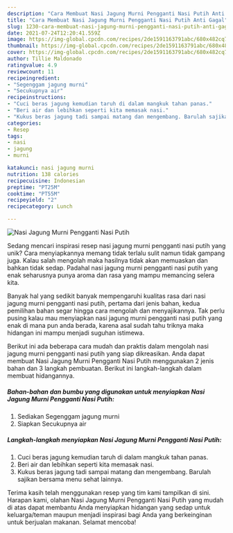 ```yaml
---
description: "Cara Membuat Nasi Jagung Murni Pengganti Nasi Putih Anti Gagal"
title: "Cara Membuat Nasi Jagung Murni Pengganti Nasi Putih Anti Gagal"
slug: 1230-cara-membuat-nasi-jagung-murni-pengganti-nasi-putih-anti-gagal
date: 2021-07-24T12:20:41.559Z
image: https://img-global.cpcdn.com/recipes/2de1591163791abc/680x482cq70/nasi-jagung-murni-pengganti-nasi-putih-foto-resep-utama.jpg
thumbnail: https://img-global.cpcdn.com/recipes/2de1591163791abc/680x482cq70/nasi-jagung-murni-pengganti-nasi-putih-foto-resep-utama.jpg
cover: https://img-global.cpcdn.com/recipes/2de1591163791abc/680x482cq70/nasi-jagung-murni-pengganti-nasi-putih-foto-resep-utama.jpg
author: Tillie Maldonado
ratingvalue: 4.9
reviewcount: 11
recipeingredient:
- "Segenggam jagung murni"
- "Secukupnya air"
recipeinstructions:
- "Cuci beras jagung kemudian taruh di dalam mangkuk tahan panas."
- "Beri air dan lebihkan seperti kita memasak nasi."
- "Kukus beras jagung tadi sampai matang dan mengembang. Barulah sajikan bersama menu sehat lainnya."
categories:
- Resep
tags:
- nasi
- jagung
- murni

katakunci: nasi jagung murni 
nutrition: 138 calories
recipecuisine: Indonesian
preptime: "PT25M"
cooktime: "PT55M"
recipeyield: "2"
recipecategory: Lunch

---
```



![Nasi Jagung Murni Pengganti Nasi Putih](https://img-global.cpcdn.com/recipes/2de1591163791abc/680x482cq70/nasi-jagung-murni-pengganti-nasi-putih-foto-resep-utama.jpg)

Sedang mencari inspirasi resep nasi jagung murni pengganti nasi putih yang unik? Cara menyiapkannya memang tidak terlalu sulit namun tidak gampang juga. Kalau salah mengolah maka hasilnya tidak akan memuaskan dan bahkan tidak sedap. Padahal nasi jagung murni pengganti nasi putih yang enak seharusnya punya aroma dan rasa yang mampu memancing selera kita.



Banyak hal yang sedikit banyak mempengaruhi kualitas rasa dari nasi jagung murni pengganti nasi putih, pertama dari jenis bahan, kedua pemilihan bahan segar hingga cara mengolah dan menyajikannya. Tak perlu pusing kalau mau menyiapkan nasi jagung murni pengganti nasi putih yang enak di mana pun anda berada, karena asal sudah tahu triknya maka hidangan ini mampu menjadi suguhan istimewa.


Berikut ini ada beberapa cara mudah dan praktis dalam mengolah nasi jagung murni pengganti nasi putih yang siap dikreasikan. Anda dapat membuat Nasi Jagung Murni Pengganti Nasi Putih menggunakan 2 jenis bahan dan 3 langkah pembuatan. Berikut ini langkah-langkah dalam membuat hidangannya.

<!--inarticleads1-->

##### Bahan-bahan dan bumbu yang digunakan untuk menyiapkan Nasi Jagung Murni Pengganti Nasi Putih:

1. Sediakan Segenggam jagung murni
1. Siapkan Secukupnya air




<!--inarticleads2-->

##### Langkah-langkah menyiapkan Nasi Jagung Murni Pengganti Nasi Putih:

1. Cuci beras jagung kemudian taruh di dalam mangkuk tahan panas.
1. Beri air dan lebihkan seperti kita memasak nasi.
1. Kukus beras jagung tadi sampai matang dan mengembang. Barulah sajikan bersama menu sehat lainnya.




Terima kasih telah menggunakan resep yang tim kami tampilkan di sini. Harapan kami, olahan Nasi Jagung Murni Pengganti Nasi Putih yang mudah di atas dapat membantu Anda menyiapkan hidangan yang sedap untuk keluarga/teman maupun menjadi inspirasi bagi Anda yang berkeinginan untuk berjualan makanan. Selamat mencoba!
